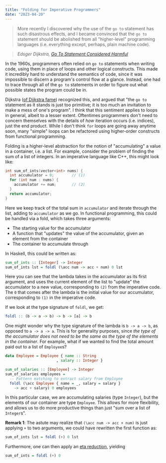 ```yaml
---
title: "Folding for Imperative Programmers"
date: "2023-04-20"
---
```


> More recently I discovered why the use of the `go to` statement has such
> disastrous effects, and I became convinced that the `go to` statement should
> be abolished from all "higher-level" programming languages (i.e. everything
> except, perhaps, plain machine code).

> _Edsger Dijkstra,
> [Go To Statement Considered Harmful](https://web.archive.org/web/20230411182617/https://homepages.cwi.nl/~storm/teaching/reader/Dijkstra68.pdf)_

In the 1960s, programmers often relied on `go to` statements when writing
code, using them in place of loops and other logical constructs. This made it
incredibly hard to understand the semantics of code, since it was impossible to
discern a program's control flow at a glance. Instead, one had to trace through
all of the `go to` statements in order to figure out what possible states the
program could be in.

Dijkstra ([of Dijkstra
fame](https://en.wikipedia.org/wiki/Dijkstra%27s_algorithm)) recognized this,
and argued that "the `go to` statement as it stands is just too primitive; it is
too much an invitation to make a mess of one's program". I think that this
sentiment applies to loops in general, albeit to a lesser extent. Oftentimes
programmers don't need to concern themselves with the details of _how_ iteration
occurs (i.e. indices), just the end product. While I don't think `for` loops are
going away anytime soon, many "simple" loops can be refactored using
higher-order constructs from functional programming.

Folding is a higher-level abstraction for the notion of "accumulating" a value
in a container, i.e. a list. For example, consider the problem of finding the
sum of a list of integers. In an imperative language like C++, this might look
like:

```cpp
int sum_of_ints(vector<int> nums) {
  int accumulator = 0;        // (1)
  for (int num : nums) {
    accumulator += num;       // (2)
  }
  return accumulator;
}
```

Here we keep track of the total sum in `accumulator` and iterate through the
list, adding to `accumulator` as we go. In functional programming, this could be
handled via a fold, which takes three arguments:

- The starting value for the accumulator
- A function that "updates" the value of the accumulator, given an element from
  the container
- The container to accumulate through

In Haskell, this could be written as:

```haskell
sum_of_ints :: [Integer] -> Integer
sum_of_ints lst = foldl (\acc num -> acc + num) 0 lst
```

Here you can see that the lambda takes in the accumulator as its first argument,
and uses the current element of the list to "update" the accumulator to a new
value, corresponding to `(2)` from the imperative code. The `0` that comes after
the lambda is the initial value for our accumulator, corresponding to `(1)` in
the imperative code.

If we look at the type signature of `foldl`, we get:

```haskell
foldl :: (b -> a -> b) -> b -> [a] -> b
```

One might wonder why the type signature of the lambda is `b -> a -> b`, as
opposed to `a -> a -> a`. This is for generality purposes, since _the type of
the accumulator does not need to be the same as the type of the elements in the
container_. For example, what if we wanted to find the total amount paid out
to a list of `Employee`s?

```haskell
data Employee = Employee { name :: String
                       , salary :: Integer }

sum_of_salaries :: [Employee] -> Integer
sum_of_salaries employees =
  -- Pattern matching to extract salary from Employee
  foldl (\acc Employee { name = _, salary = salary }
    -> acc + salary) 0 employees
```

In this particular case, we are accumulating salaries (type `Integer`), but the
elements of our container are type `Employee`. This allows for more flexibility,
and allows us to do more productive things than just "sum over a list of
`Integer`s".

**Remark 1**: The astute may realize that `(\acc num -> acc + num)` is just
applying `+` to two arguments, we could have rewritten the first function as:

```haskell
sum_of_ints lst = foldl (+) 0 lst
```

Furthermore, one can then apply an [eta
reduction](https://en.wikipedia.org/wiki/Eta_reduction), yielding

```haskell
sum_of_ints = foldl (+) 0
```
